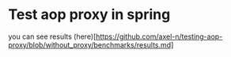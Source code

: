 # Test aop proxy in spring

you can see results (here)[https://github.com/axel-n/testing-aop-proxy/blob/without_proxy/benchmarks/results.md]